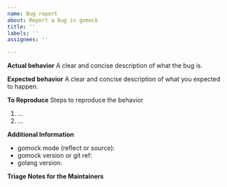 ```yaml
---
name: Bug report
about: Report a bug in gomock
title: ''
labels: ''
assignees: ''

---
```


**Actual behavior** A clear and concise description of what the bug is.

**Expected behavior** A clear and concise description of what you expected to
happen.

**To Reproduce** Steps to reproduce the behavior

1.  ...
2.  ...

**Additional Information**

-   gomock mode (reflect or source):
-   gomock version or git ref:
-   golang version:

**Triage Notes for the Maintainers**

<!-- 🎉🎉🎉 Thank you for an opening an issue !!! 🎉🎉🎉 We are doing our best to get to this. -->
